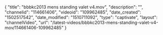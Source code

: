 {
    "title": "bbbkc2013 mens standing valet v4.mov",
    "description": "",
    "channelid": "114661406",
    "videoid": "109962485",
    "date_created": "1502517542",
    "date_modified": "1510711092",
    "type": "captivate",
    "layout": "channelVideo",
    "url": "\/latest-videos\/bbbkc2013-mens-standing-valet-v4-mov\/114661406-109962485"
}